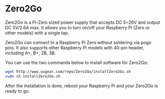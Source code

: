 <!--
---
name: Zero2Go
class: board
type: power
formfactor: pHAT
manufacturer: UUGear
description: Wide Input Range Power Supply for Raspberry Pi
url: http://www.uugear.com/product/zero2go/
buy: http://www.uugear.com/product/zero2go/
image: 'uugear-zero2go.png'
pincount: 40
eeprom: no
power:
  '2':
ground:
  '6':
  '9':
  '14':
  '20':
  '25':
  '30':
  '34':
  '39':
pin:
  '7':
    name: HALT
    mode: input
-->
# Zero2Go

Zero2Go is a Pi-Zero sized power supply that accepts DC 5~26V and output DC 5V/2.6A max. It allows you to turn on/off your Raspberry Pi (Zero or other models) with a single tap.

Zero2Go can connect to a Raspberry Pi Zero without soldering via pogo pins. It also supports other Raspberry Pi models with 40-pin header, including A+, B+, 2B, 3B.

You can use the two commands below to install software for Zero2Go:

```bash
wget http://www.uugear.com/repo/Zero2Go/installZero2Go.sh
sudo sh installZero2Go.sh
```
After the installation is done, reboot your Raspberry Pi and your Zero2Go is ready to go.
